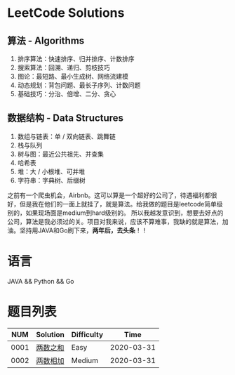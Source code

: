 # LeetCode Solutions

## 算法 - Algorithms

1. 排序算法：快速排序、归并排序、计数排序
2. 搜索算法：回溯、递归、剪枝技巧
3. 图论：最短路、最小生成树、网络流建模
4. 动态规划：背包问题、最长子序列、计数问题
5. 基础技巧：分治、倍增、二分、贪心

## 数据结构 - Data Structures

1. 数组与链表：单 / 双向链表、跳舞链
2. 栈与队列
3. 树与图：最近公共祖先、并查集
4. 哈希表
5. 堆：大 / 小根堆、可并堆
6. 字符串：字典树、后缀树

之前有一个爬虫机会，Airbnb。这可以算是一个超好的公司了，待遇福利都很好，但是我在他们的一面上就挂了，就是算法。给我做的题目是leetcode简单级别的，如果现场面是medium到hard级别的。
所以我越发意识到，想要去好点的公司，算法是我必须过的关。项目对我来说，应该不算难事，我缺的就是算法，加油。坚持用JAVA和Go刷下来，**两年后，去头条**！！

# 语言

JAVA && Python && Go


# 题目列表

| NUM | Solution | Difficulty | Time |
|---| -----  | ---------- | ---- |
|0001|[两数之和](./problems/0001.two-sum/README.md)|Easy| 2020-03-31 |
|0002|[两数相加](./problems/0002.add-two-numbers/README.md)|Medium|  2020-03-31 |

